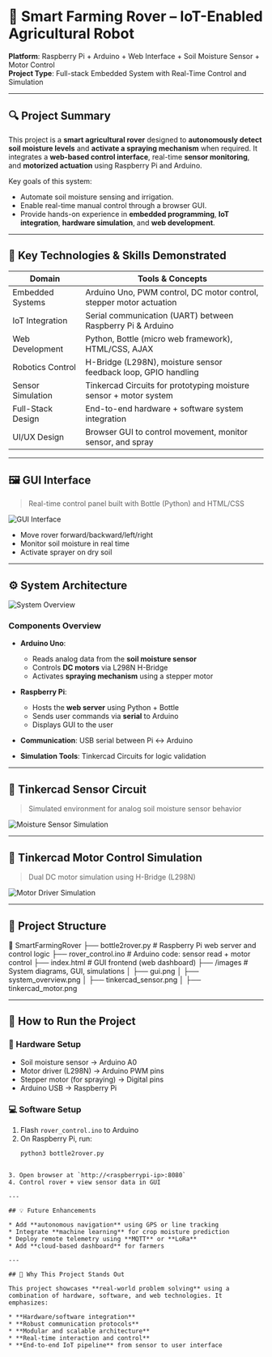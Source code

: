 # 🚜 Smart Farming Rover – IoT-Enabled Agricultural Robot

**Platform**: Raspberry Pi + Arduino + Web Interface + Soil Moisture Sensor + Motor Control  
**Project Type**: Full-stack Embedded System with Real-Time Control and Simulation

---

## 🔍 Project Summary

This project is a **smart agricultural rover** designed to **autonomously detect soil moisture levels** and **activate a spraying mechanism** when required. It integrates a **web-based control interface**, real-time **sensor monitoring**, and **motorized actuation** using Raspberry Pi and Arduino.

Key goals of this system:
- Automate soil moisture sensing and irrigation.
- Enable real-time manual control through a browser GUI.
- Provide hands-on experience in **embedded programming**, **IoT integration**, **hardware simulation**, and **web development**.

---

## 🧠 Key Technologies & Skills Demonstrated

| Domain             | Tools & Concepts                                                   |
|--------------------|--------------------------------------------------------------------|
| Embedded Systems   | Arduino Uno, PWM control, DC motor control, stepper motor actuation|
| IoT Integration    | Serial communication (UART) between Raspberry Pi & Arduino         |
| Web Development    | Python, Bottle (micro web framework), HTML/CSS, AJAX               |
| Robotics Control   | H-Bridge (L298N), moisture sensor feedback loop, GPIO handling     |
| Sensor Simulation  | Tinkercad Circuits for prototyping moisture sensor + motor system  |
| Full-Stack Design  | End-to-end hardware + software system integration                  |
| UI/UX Design       | Browser GUI to control movement, monitor sensor, and spray         |

---

## 🖼️ GUI Interface

> Real-time control panel built with Bottle (Python) and HTML/CSS

![GUI Interface](gui_page.png)

- Move rover forward/backward/left/right
- Monitor soil moisture in real time
- Activate sprayer on dry soil

---

## ⚙️ System Architecture

![System Overview](sysover.png)

### Components Overview

- **Arduino Uno**:
  - Reads analog data from the **soil moisture sensor**
  - Controls **DC motors** via L298N H-Bridge
  - Activates **spraying mechanism** using a stepper motor

- **Raspberry Pi**:
  - Hosts the **web server** using Python + Bottle
  - Sends user commands via **serial** to Arduino
  - Displays GUI to the user

- **Communication**: USB serial between Pi ↔ Arduino  
- **Simulation Tools**: Tinkercad Circuits for logic validation

---

## 🔌 Tinkercad Sensor Circuit

> Simulated environment for analog soil moisture sensor behavior

![Moisture Sensor Simulation](sensor.png)

---

## 🔁 Tinkercad Motor Control Simulation

> Dual DC motor simulation using H-Bridge (L298N)

![Motor Driver Simulation](shield.png)

---

## 📂 Project Structure

📁 SmartFarmingRover
├── bottle2rover.py # Raspberry Pi web server and control logic
├── rover_control.ino # Arduino code: sensor read + motor control
├── index.html # GUI frontend (web dashboard)
├── /images # System diagrams, GUI, simulations
│ ├── gui.png
│ ├── system_overview.png
│ ├── tinkercad_sensor.png
│ ├── tinkercad_motor.png


---

## 🚀 How to Run the Project

### 🔧 Hardware Setup

- Soil moisture sensor → Arduino A0  
- Motor driver (L298N) → Arduino PWM pins  
- Stepper motor (for spraying) → Digital pins  
- Arduino USB → Raspberry Pi

### 💻 Software Setup

1. Flash `rover_control.ino` to Arduino
2. On Raspberry Pi, run:
   ```bash
   python3 bottle2rover.py
```

3. Open browser at `http://<raspberrypi-ip>:8080`
4. Control rover + view sensor data in GUI

---

## 💡 Future Enhancements

* Add **autonomous navigation** using GPS or line tracking
* Integrate **machine learning** for crop moisture prediction
* Deploy remote telemetry using **MQTT** or **LoRa**
* Add **cloud-based dashboard** for farmers

---

## 🎯 Why This Project Stands Out

This project showcases **real-world problem solving** using a combination of hardware, software, and web technologies. It emphasizes:

* **Hardware/software integration**
* **Robust communication protocols**
* **Modular and scalable architecture**
* **Real-time interaction and control**
* **End-to-end IoT pipeline** from sensor to user interface



